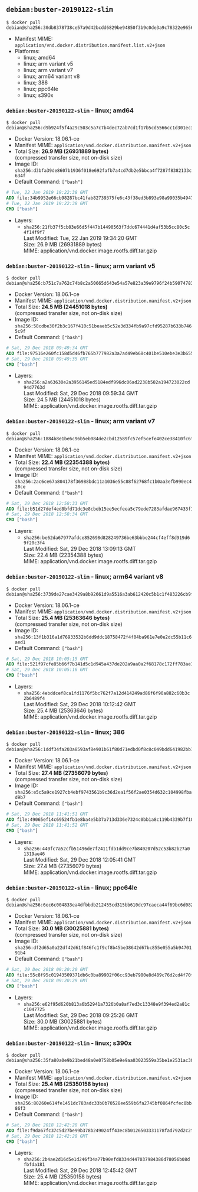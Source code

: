 ## `debian:buster-20190122-slim`

```console
$ docker pull debian@sha256:30db8378738ce57a9d42bcdd6829be94850f3b9c0de3a9c78322e9656288b45b
```

-	Manifest MIME: `application/vnd.docker.distribution.manifest.list.v2+json`
-	Platforms:
	-	linux; amd64
	-	linux; arm variant v5
	-	linux; arm variant v7
	-	linux; arm64 variant v8
	-	linux; 386
	-	linux; ppc64le
	-	linux; s390x

### `debian:buster-20190122-slim` - linux; amd64

```console
$ docker pull debian@sha256:d9b924f5f4a29c503c5a7c7b4dec72ab7cd1f17b5cd5566cc1d301ec3e87026d
```

-	Docker Version: 18.06.1-ce
-	Manifest MIME: `application/vnd.docker.distribution.manifest.v2+json`
-	Total Size: **26.9 MB (26931889 bytes)**  
	(compressed transfer size, not on-disk size)
-	Image ID: `sha256:d3bfa39de8607b1936f018e692fafb7a4cd7db2e5bbca4f7287f8382133c634f`
-	Default Command: `["bash"]`

```dockerfile
# Tue, 22 Jan 2019 19:22:38 GMT
ADD file:34b9952e66cb98287bc41fab82739375fe6c43f38ed3b893e98a99035b494770 in / 
# Tue, 22 Jan 2019 19:22:38 GMT
CMD ["bash"]
```

-	Layers:
	-	`sha256:21fb37f5cb03e66d5f447b14490563f7ddc674441d4af53b5cc80c5c4f14f9f7`  
		Last Modified: Tue, 22 Jan 2019 19:34:20 GMT  
		Size: 26.9 MB (26931889 bytes)  
		MIME: application/vnd.docker.image.rootfs.diff.tar.gzip

### `debian:buster-20190122-slim` - linux; arm variant v5

```console
$ docker pull debian@sha256:b751c7a762c74b8c2a50665d643e54a57e823a39e9796f24b59074783e673e3b
```

-	Docker Version: 18.06.1-ce
-	Manifest MIME: `application/vnd.docker.distribution.manifest.v2+json`
-	Total Size: **24.5 MB (24451018 bytes)**  
	(compressed transfer size, not on-disk size)
-	Image ID: `sha256:58cdbe30f2b3c167f410c51beaeb5c52e3d334fb9a97cfd95287b633b7465c9f`
-	Default Command: `["bash"]`

```dockerfile
# Sat, 29 Dec 2018 09:49:34 GMT
ADD file:97516e260fc158d5d46fb765b777982a3a7ad49eb68c401be510ebe3e3b655e9 in / 
# Sat, 29 Dec 2018 09:49:35 GMT
CMD ["bash"]
```

-	Layers:
	-	`sha256:a2a63630e2a3956145ed5184edf996dc06ad2238b502a194723022cd94d7763d`  
		Last Modified: Sat, 29 Dec 2018 09:59:34 GMT  
		Size: 24.5 MB (24451018 bytes)  
		MIME: application/vnd.docker.image.rootfs.diff.tar.gzip

### `debian:buster-20190122-slim` - linux; arm variant v7

```console
$ docker pull debian@sha256:1884b8e1be6c96b5eb084de2cbd12589fc57ef5cefe402ce38410fc6f92f46ff
```

-	Docker Version: 18.06.1-ce
-	Manifest MIME: `application/vnd.docker.distribution.manifest.v2+json`
-	Total Size: **22.4 MB (22354388 bytes)**  
	(compressed transfer size, not on-disk size)
-	Image ID: `sha256:2ac6ce67a804178f36988bdc11a1036e55c88f62768fc1b0aa3efb990ec428ce`
-	Default Command: `["bash"]`

```dockerfile
# Sat, 29 Dec 2018 12:58:33 GMT
ADD file:b51d27def4ed8bfd71dc3e8cbeb15ee5ecfeea5c79ede7283afdae967433f106 in / 
# Sat, 29 Dec 2018 12:58:34 GMT
CMD ["bash"]
```

-	Layers:
	-	`sha256:be62da67977afdce852698d828249736be63bbbe244cf4eff8d919d69f20c3f4`  
		Last Modified: Sat, 29 Dec 2018 13:09:13 GMT  
		Size: 22.4 MB (22354388 bytes)  
		MIME: application/vnd.docker.image.rootfs.diff.tar.gzip

### `debian:buster-20190122-slim` - linux; arm64 variant v8

```console
$ docker pull debian@sha256:3739de27cae3429a8b92661d9a5516a3ab612420c5b1c1f483226cb9f38c01b1
```

-	Docker Version: 18.06.1-ce
-	Manifest MIME: `application/vnd.docker.distribution.manifest.v2+json`
-	Total Size: **25.4 MB (25363646 bytes)**  
	(compressed transfer size, not on-disk size)
-	Image ID: `sha256:13f1b316a1d76933532b6dd9ddc18758472f4f04ba961e7e0e2dc55b11c6aed1`
-	Default Command: `["bash"]`

```dockerfile
# Sat, 29 Dec 2018 10:05:15 GMT
ADD file:521f97cfe85b66f7b141d5c1d945a437de202a9aa0a2f68178c172ff783ae115 in / 
# Sat, 29 Dec 2018 10:05:16 GMT
CMD ["bash"]
```

-	Layers:
	-	`sha256:4ebddcef8ca1fd1176f5bc762f7a12d414249ad86f6f90a882c60b3c2b6489f4`  
		Last Modified: Sat, 29 Dec 2018 10:12:42 GMT  
		Size: 25.4 MB (25363646 bytes)  
		MIME: application/vnd.docker.image.rootfs.diff.tar.gzip

### `debian:buster-20190122-slim` - linux; 386

```console
$ docker pull debian@sha256:1ddf34fa203a8593af8e901b61f80d71edbd0f8c8c049bdd641982bb19232dc8
```

-	Docker Version: 18.06.1-ce
-	Manifest MIME: `application/vnd.docker.distribution.manifest.v2+json`
-	Total Size: **27.4 MB (27356079 bytes)**  
	(compressed transfer size, not on-disk size)
-	Image ID: `sha256:e5c5a9ce1927cb4ebf9743561b9c36d2ea1f56f2ae0354d632c104998fbad9b7`
-	Default Command: `["bash"]`

```dockerfile
# Sat, 29 Dec 2018 11:41:51 GMT
ADD file:49065ef14c69524fb1e8ba4e5b37a713d336e7324c0bb1a8c119b4339b7f1032 in / 
# Sat, 29 Dec 2018 11:41:52 GMT
CMD ["bash"]
```

-	Layers:
	-	`sha256:440fc7a52cfb51496de7f2411fdb1dd9ce7b840207d52c53b82b27a01319ae46`  
		Last Modified: Sat, 29 Dec 2018 12:05:41 GMT  
		Size: 27.4 MB (27356079 bytes)  
		MIME: application/vnd.docker.image.rootfs.diff.tar.gzip

### `debian:buster-20190122-slim` - linux; ppc64le

```console
$ docker pull debian@sha256:6ec6c004833ea4dfbbdb212455cd315bb610dc97caeca44f69bc6d0823c20ef9
```

-	Docker Version: 18.06.1-ce
-	Manifest MIME: `application/vnd.docker.distribution.manifest.v2+json`
-	Total Size: **30.0 MB (30025881 bytes)**  
	(compressed transfer size, not on-disk size)
-	Image ID: `sha256:df2d65a0a22df42d61f846fc1f9cf8b45be38642d67bc855e055a5b9470191b4`
-	Default Command: `["bash"]`

```dockerfile
# Sat, 29 Dec 2018 09:20:20 GMT
ADD file:55c8f95c01943509371db6c0ba89902f06cc93eb7980e8d489c76d2cd4f70f04 in / 
# Sat, 29 Dec 2018 09:20:29 GMT
CMD ["bash"]
```

-	Layers:
	-	`sha256:e62f95d620b813a6b52941a7326b0a8af7ed3c13348e9f394ed2a81cc1047725`  
		Last Modified: Sat, 29 Dec 2018 09:25:26 GMT  
		Size: 30.0 MB (30025881 bytes)  
		MIME: application/vnd.docker.image.rootfs.diff.tar.gzip

### `debian:buster-20190122-slim` - linux; s390x

```console
$ docker pull debian@sha256:35fa80a0e9b21bed48a0e0758b05e9e9aa03023559a35be1e2531ac303abbf15
```

-	Docker Version: 18.06.1-ce
-	Manifest MIME: `application/vnd.docker.distribution.manifest.v2+json`
-	Total Size: **25.4 MB (25350158 bytes)**  
	(compressed transfer size, not on-disk size)
-	Image ID: `sha256:80260e614fe1451dc783adc33b0b70528ee559b6fa2745bf0864fcfec0bb86f3`
-	Default Command: `["bash"]`

```dockerfile
# Sat, 29 Dec 2018 12:42:28 GMT
ADD file:f9da67fc37c5d27be99b378b249024ff43ec8b0126503331178fad792d2c2f94 in / 
# Sat, 29 Dec 2018 12:42:28 GMT
CMD ["bash"]
```

-	Layers:
	-	`sha256:2b4ae2d16d5e1d246f34a77b90efd8334d447037984386d78056b08dfbfda181`  
		Last Modified: Sat, 29 Dec 2018 12:45:42 GMT  
		Size: 25.4 MB (25350158 bytes)  
		MIME: application/vnd.docker.image.rootfs.diff.tar.gzip
